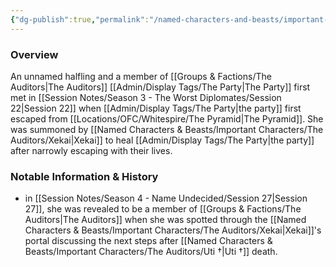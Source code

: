 ```yaml
---
{"dg-publish":true,"permalink":"/named-characters-and-beasts/important-characters/the-auditors/healing-halfling/","tags":["NPC","Important"],"noteIcon":"","created":"2024-12-23T16:42:09.442+00:00","updated":"2024-12-31T19:55:45.165+00:00"}
---
```



### Overview
An unnamed halfling and a member of [[Groups & Factions/The Auditors\|The Auditors]] [[Admin/Display Tags/The Party\|The Party]] first met in [[Session Notes/Season 3 - The Worst Diplomates/Session 22\|Session 22]] when [[Admin/Display Tags/The Party\|the party]] first escaped from [[Locations/OFC/Whitespire/The Pyramid\|The Pyramid]]. She was summoned by [[Named Characters & Beasts/Important Characters/The Auditors/Xekai\|Xekai]] to heal [[Admin/Display Tags/The Party\|the party]] after narrowly escaping with their lives.

### Notable Information & History 
- in [[Session Notes/Season 4 - Name Undecided/Session 27\|Session 27]], she was revealed to be a member of [[Groups & Factions/The Auditors\|The Auditors]] when she was spotted through the [[Named Characters & Beasts/Important Characters/The Auditors/Xekai\|Xekai]]'s portal discussing the next steps after [[Named Characters & Beasts/Important Characters/The Auditors/Uti †\|Uti †]] death.
